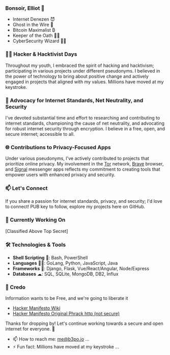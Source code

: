 ### Bonsoir, Elliot 👋

- Internet Denezen 😈
- Ghost in the Wire 👻
- Bitcoin Maximalist ₿
- Keeper of the Oath 🏴‍☠️
- CyberSecurity Wizard 🧙‍♂️

### 🏴‍☠️ Hacker & Hacktivist Days
Throughout my youth, I embraced the spirit of hacking and hacktivism; participating in various projects under different pseudonyms. I believed in the power of technology to bring about positive change and actively engaged in projects that aligned with my values. Millions have moved at my keystroke.

### 🔐 Advocacy for Internet Standards, Net Neutrality, and Security
I've devoted substantial time and effort to researching and contributing to internet standards, championing the cause of net neutrality, and advocating for robust internet security through encryption. I believe in a free, open, and secure internet; accessible to all.

### 🌐 Contributions to Privacy-Focused Apps
Under various pseudonyms, I've actively contributed to projects that prioritize online privacy. My involvement in the [Tor](https://www.torproject.org/) network, [Brave](https://brave.com/) browser, and [Signal](https://signal.org/) messenger apps reflects my commitment to creating tools that empower users with enhanced privacy and security.

### 📫 Let's Connect
If you share a passion for internet standards, privacy, and security; I'd love to connect! PUB key to follow, explore my projects here on GitHub.

### 🚧 Currently Working On
[Classified Above Top Secret]

### 🛠️ Technologies & Tools
- **Shell Scripting** 👻: Bash, PowerShell
- **Languages** 🧙‍♂️: GoLang, Python, JavaScript, Java
- **Frameworks** 🤖: Django, Flask, Vue/React/Angular, Node/Express
- **Databases** ☁: SQL, SQLite, MongoDB, DB2, Influx

### 📜 Credo
Information wants to be Free, and we're going to liberate it

- [Hacker Manifesto Wiki](https://en.wikipedia.org/wiki/Hacker_Manifesto)
- [Hacker Manifesto Original Phrack http (not secure)](http://phrack.org/issues/7/3.html)

Thanks for dropping by! Let's continue working towards a secure and open internet for everyone. 🚀

- 📫 How to reach me: me@b3po.io ...
- ⚡ Fun fact: Millions have moved at my keystroke ...




